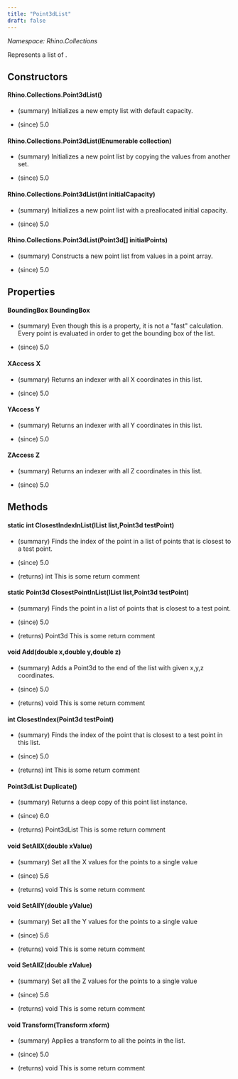 ```yaml
---
title: "Point3dList"
draft: false
---
```


*Namespace: Rhino.Collections*

   Represents a list of .
   
## Constructors
#### Rhino.Collections.Point3dList()
- (summary) 
     Initializes a new empty list with default capacity.
     
- (since) 5.0
#### Rhino.Collections.Point3dList(IEnumerable<Point3d> collection)
- (summary) 
     Initializes a new point list by copying the values from another set.
     
- (since) 5.0
#### Rhino.Collections.Point3dList(int initialCapacity)
- (summary) 
     Initializes a new point list with a preallocated initial capacity.
     
- (since) 5.0
#### Rhino.Collections.Point3dList(Point3d[] initialPoints)
- (summary) 
     Constructs a new point list from values in a point array.
     
- (since) 5.0
## Properties
#### BoundingBox BoundingBox
- (summary) 
     Even though this is a property, it is not a "fast" calculation. Every point is
     evaluated in order to get the bounding box of the list.
     
- (since) 5.0
#### XAccess X
- (summary) 
     Returns an indexer with all X coordinates in this list.
     
- (since) 5.0
#### YAccess Y
- (summary) 
     Returns an indexer with all Y coordinates in this list.
     
- (since) 5.0
#### ZAccess Z
- (summary) 
     Returns an indexer with all Z coordinates in this list.
     
- (since) 5.0
## Methods
#### static int ClosestIndexInList(IList<Point3d> list,Point3d testPoint)
- (summary) 
     Finds the index of the point in a list of points that is closest to a test point.
     
- (since) 5.0
- (returns) int This is some return comment
#### static Point3d ClosestPointInList(IList<Point3d> list,Point3d testPoint)
- (summary) 
     Finds the point in a list of points that is closest to a test point.
     
- (since) 5.0
- (returns) Point3d This is some return comment
#### void Add(double x,double y,double z)
- (summary) 
     Adds a Point3d to the end of the list with given x,y,z coordinates.
     
- (since) 5.0
- (returns) void This is some return comment
#### int ClosestIndex(Point3d testPoint)
- (summary) 
     Finds the index of the point that is closest to a test point in this list.
     
- (since) 5.0
- (returns) int This is some return comment
#### Point3dList Duplicate()
- (summary) 
     Returns a deep copy of this point list instance.
     
- (since) 6.0
- (returns) Point3dList This is some return comment
#### void SetAllX(double xValue)
- (summary) 
     Set all the X values for the points to a single value
     
- (since) 5.6
- (returns) void This is some return comment
#### void SetAllY(double yValue)
- (summary) 
     Set all the Y values for the points to a single value
     
- (since) 5.6
- (returns) void This is some return comment
#### void SetAllZ(double zValue)
- (summary) 
     Set all the Z values for the points to a single value
     
- (since) 5.6
- (returns) void This is some return comment
#### void Transform(Transform xform)
- (summary) 
     Applies a transform to all the points in the list.
     
- (since) 5.0
- (returns) void This is some return comment
